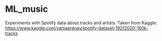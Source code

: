 # ML_music
Experiments with Spotify data about tracks and artists. Taken from Kaggle: https://www.kaggle.com/yamaerenay/spotify-dataset-19212020-160k-tracks
